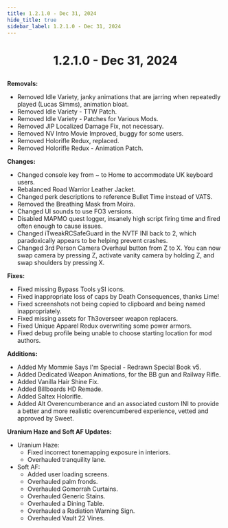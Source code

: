 ```yaml
---
title: 1.2.1.0 - Dec 31, 2024
hide_title: true
sidebar_label: 1.2.1.0 - Dec 31, 2024
---
```


# <p align="center"> 1.2.1.0 - Dec 31, 2024 </p>

**Removals:**
- Removed Idle Variety, janky animations that are jarring when repeatedly played (Lucas Simms), animation bloat.
- Removed Idle Variety - TTW Patch.
- Removed Idle Variety - Patches for Various Mods.
- Removed JIP Localized Damage Fix, not necessary.
- Removed NV Intro Movie Improved, buggy for some users.
- Removed Holorifle Redux, replaced.
- Removed Holorifle Redux - Animation Patch.

**Changes:**
- Changed console key from ~ to Home to accommodate UK keyboard users.
- Rebalanced Road Warrior Leather Jacket.
- Changed perk descriptions to reference Bullet Time instead of VATS.
- Removed the Breathing Mask from Moira.
- Changed UI sounds to use FO3 versions.
- Disabled MAPMO quest logger, insanely high script firing time and fired often enough to cause issues.
- Changed iTweakRCSafeGuard in the NVTF INI back to 2, which paradoxically appears to be helping prevent crashes.
- Changed 3rd Person Camera Overhaul button from Z to X. You can now swap camera by pressing Z, activate vanity camera by holding Z, and swap shoulders by pressing X.

**Fixes:**
- Fixed missing Bypass Tools ySI icons.
- Fixed inappropriate loss of caps by Death Consequences, thanks Lime!
- Fixed screenshots not being copied to clipboard and being named inappropriately.
- Fixed missing assets for Th3overseer weapon replacers.
- Fixed Unique Apparel Redux overwriting some power armors.
- Fixed debug profile being unable to choose starting location for mod authors.

**Additions:**
- Added My Mommie Says I'm Special - Redrawn Special Book v5.
- Added Dedicated Weapon Animations, for the BB gun and Railway Rifle.
- Added Vanilla Hair  Shine Fix.
- Added Billboards HD Remade.
- Added Saltex Holorifle.
- Added Alt Overencumberance and an associated custom INI to provide a better and more realistic overencumbered experience, vetted and approved by Sweet.

**Uranium Haze and Soft AF Updates:**
- Uranium Haze:
	- Fixed incorrect tonemapping exposure in interiors.
	- Overhauled tranquility lane.
- Soft AF:
  - Added user loading screens.
  - Overhauled palm fronds.
  - Overhauled Gomorrah Curtains.
  - Overhauled Generic Stains.
  - Overhauled a Dining Table.
  - Overhauled a Radiation Warning Sign.
  - Overhauled Vault 22 Vines.

